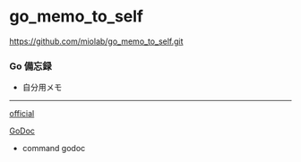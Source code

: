 # go_memo_to_self

https://github.com/miolab/go_memo_to_self.git

### Go 備忘録

- 自分用メモ

---

[official](https://golang.org/)

[GoDoc](https://godoc.org/golang.org/x/tools/cmd/godoc)
- command godoc
